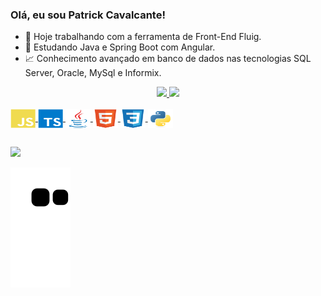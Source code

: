 ### Olá, eu sou Patrick Cavalcante!

- 🔭 Hoje trabalhando com a ferramenta de Front-End Fluig.
- 🚀 Estudando Java e Spring Boot com Angular.
- 📈 Conhecimento avançado em banco de dados nas tecnologias SQL Server, Oracle, MySql e Informix.



<div align="center">
  <a href="https://github.com/PatrickCavalcant">
  <img height="180em" src="https://github-readme-stats.vercel.app/api?username=PatrickCavalcant&show_icons=true&theme=dark&include_all_commits=true&count_private=true"/>
  <img height="180em" src="https://github-readme-stats.vercel.app/api/top-langs/?username=PatrickCavalcant&layout=compact&langs_count=7&theme=dark"/>
</div>
  
<div style="display: inline_block"><br>
  <img align="center" alt="PC-Js" height="30" width="40" src="https://raw.githubusercontent.com/devicons/devicon/master/icons/javascript/javascript-plain.svg">
  <img align="center" alt="PC-Ts" height="30" width="40" src="https://raw.githubusercontent.com/devicons/devicon/master/icons/typescript/typescript-plain.svg">
  <img align="center" alt="PC-Java" height="30" width="40" src="https://raw.githubusercontent.com/devicons/devicon/master/icons/java/java-original.svg">
  <img align="center" alt="PC-HTML" height="30" width="40" src="https://raw.githubusercontent.com/devicons/devicon/master/icons/html5/html5-original.svg">
  <img align="center" alt="PC-CSS" height="30" width="40" src="https://raw.githubusercontent.com/devicons/devicon/master/icons/css3/css3-original.svg">
  <img align="center" alt="PC-Python" height="30" width="40" src="https://raw.githubusercontent.com/devicons/devicon/master/icons/python/python-original.svg">
</div>
  
  ##
 
<div> 
  <a href="https://www.linkedin.com/in/patrick-cavalcante-moraes-a95635179/" target="_blank"><img src="https://img.shields.io/badge/-LinkedIn-%230077B5?style=for-the-badge&logo=linkedin&logoColor=white" target="_blank"></a> 
  
  ![Snake animation](https://github.com/PatrickCavalcant/PatrickCavalcant/blob/output/github-contribution-grid-snake.svg)
  
</div>


